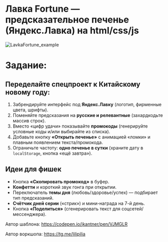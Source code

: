 # Лавка Fortune — предсказательное печенье (Яндекс.Лавка) на html/css/js

![LavkaFortune_example](https://github.com/artantme/lavka_fortune_vibecoding/blob/main/Example.png?raw=true)



# Задание:

## Переделайте спецпроект к Китайскому новому году:
1. Забрендируйте интерфейс под **Яндекс.Лавку** (логотип, фирменные цвета, шрифты).  
2. Поменяйте предсказания на **русские и релевантные** (захардкодьте массив строк).  
3. Вместо «цифр удачи» показывайте **промокоды** (генерируйте условные коды и/или выбирайте из списка).  
4. Добавьте кнопку **«Открыть печенье»** с анимацией «ломки» и плавным появлением текста/промокода.  
5. Ограничьте частоту: **одно печенье в сутки** (храните дату в `localStorage`, кнопка «ещё завтра»).

## Идеи для фишек
- Кнопка **«Скопировать промокод»** в буфер.  
- **Конфетти** и короткий звук гонга при открытии.  
- Переключатель **темы дня** (любовь/здоровье/успех) — подбирает тип предсказаний.  
- **Счётчик дней серии** («стрик») и мини-награда на 7-й день.  
- Кнопка **«Поделиться»** (сгенерировать текст для соцсетей/мессенджера).

Автор шаблона:
https://codepen.io/jkantner/pen/VJMGLR

Автор воркшопа:
https://tg.me/lilipilia
